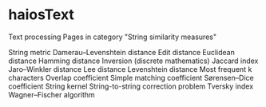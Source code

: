 # haiosText
Text processing 
Pages in category "String similarity measures"

String metric
Damerau–Levenshtein distance
Edit distance
Euclidean distance
Hamming distance
Inversion (discrete mathematics)
Jaccard index
Jaro–Winkler distance
Lee distance
Levenshtein distance
Most frequent k characters
Overlap coefficient
Simple matching coefficient
Sørensen–Dice coefficient
String kernel
String-to-string correction problem
Tversky index
Wagner–Fischer algorithm
